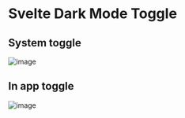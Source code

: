 # Svelte Dark Mode Toggle

## System toggle
![image](https://github.com/friendofsvelte/toggle/assets/42182303/6b23bd1b-710e-4d86-ab38-cb827cb2505f)

## In app toggle
![image](https://github.com/friendofsvelte/toggle/assets/42182303/049d546e-b139-402d-bf0a-78d10d33d339)
